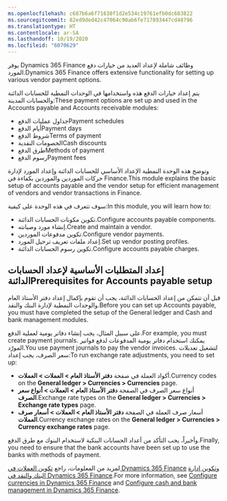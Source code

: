 ```yaml
---
ms.openlocfilehash: c687b6a6f71630f1d2e534c19761efb0dc683822
ms.sourcegitcommit: 82ed9ded42c47064c90ab6fe717893447cd48796
ms.translationtype: HT
ms.contentlocale: ar-SA
ms.lasthandoff: 10/19/2020
ms.locfileid: "6070629"
---
```

<span data-ttu-id="378a9-101">يوفر Dynamics 365 Finance وظائف شاملة لإعداد العديد من خيارات دفع المورد.</span><span class="sxs-lookup"><span data-stu-id="378a9-101">Dynamics 365 Finance offers extensive functionality for setting up various vendor payment options.</span></span>
 
<span data-ttu-id="378a9-102">يتم إعداد خيارات الدفع هذه واستخدامها في الوحدات النمطية للحسابات الدائنة والحسابات المدينة:</span><span class="sxs-lookup"><span data-stu-id="378a9-102">These payment options are set up and used in the Accounts payable and Accounts receivable modules:</span></span>

- <span data-ttu-id="378a9-103">جداول عمليات الدفع</span><span class="sxs-lookup"><span data-stu-id="378a9-103">Payment schedules</span></span>
- <span data-ttu-id="378a9-104">أيام الدفع</span><span class="sxs-lookup"><span data-stu-id="378a9-104">Payment days</span></span>
- <span data-ttu-id="378a9-105">شروط الدفع</span><span class="sxs-lookup"><span data-stu-id="378a9-105">Terms of payment</span></span>
- <span data-ttu-id="378a9-106">الخصومات النقدية</span><span class="sxs-lookup"><span data-stu-id="378a9-106">Cash discounts</span></span>
- <span data-ttu-id="378a9-107">طرق الدفع</span><span class="sxs-lookup"><span data-stu-id="378a9-107">Methods of payment</span></span>
- <span data-ttu-id="378a9-108">رسوم الدفع</span><span class="sxs-lookup"><span data-stu-id="378a9-108">Payment fees</span></span>

<span data-ttu-id="378a9-109">وتوضح هذه الوحدة النمطية الإعداد الأساسي للحسابات الدائنة وإعداد المورد لإدارة حركات الموردين والموردين بكفاءة في Finance.</span><span class="sxs-lookup"><span data-stu-id="378a9-109">This module explains the basic setup of accounts payable and the vendor setup for efficient management of vendors and vendor transactions in Finance.</span></span>

<span data-ttu-id="378a9-110">سوف تتعرف في هذه الوحدة على كيفية:</span><span class="sxs-lookup"><span data-stu-id="378a9-110">In this module, you will learn how to:</span></span>

- <span data-ttu-id="378a9-111">تكوين مكونات الحسابات الدائنة.</span><span class="sxs-lookup"><span data-stu-id="378a9-111">Configure accounts payable components.</span></span>
- <span data-ttu-id="378a9-112">إنشاء مورد وصيانته.</span><span class="sxs-lookup"><span data-stu-id="378a9-112">Create and maintain a vendor.</span></span> 
- <span data-ttu-id="378a9-113">تكوين مدفوعات الموردين.</span><span class="sxs-lookup"><span data-stu-id="378a9-113">Configure vendor payments.</span></span>
- <span data-ttu-id="378a9-114">إعداد ملفات تعريف ترحيل المورد.</span><span class="sxs-lookup"><span data-stu-id="378a9-114">Set up vendor posting profiles.</span></span>
- <span data-ttu-id="378a9-115">تكوين رسوم الحسابات الدائنة.</span><span class="sxs-lookup"><span data-stu-id="378a9-115">Configure accounts payable charges.</span></span>

## <a name="prerequisites-for-accounts-payable-setup"></a><span data-ttu-id="378a9-116">إعداد المتطلبات الأساسية لإعداد الحسابات الدائنة</span><span class="sxs-lookup"><span data-stu-id="378a9-116">Prerequisites for Accounts payable setup</span></span> 

<span data-ttu-id="378a9-117">قبل أن تتمكن من إعداد الحسابات الدائنة، يجب أن تقوم بإكمال إعداد دفتر الأستاذ العام والوحدات النمطية لإدارة البنك والنقد.</span><span class="sxs-lookup"><span data-stu-id="378a9-117">Before you can set up Accounts payable, you must have completed the setup of the General ledger and Cash and bank management modules.</span></span> 

<span data-ttu-id="378a9-118">على سبيل المثال، يجب إنشاء دفاتر يومية لعملية الدفع.</span><span class="sxs-lookup"><span data-stu-id="378a9-118">For example, you must create payment journals.</span></span> <span data-ttu-id="378a9-119">يمكنك استخدام دفاتر يومية المدفوعات لدفع فواتير المورّد.</span><span class="sxs-lookup"><span data-stu-id="378a9-119">You use payment journals to pay the vendor invoices.</span></span> <span data-ttu-id="378a9-120">لتشغيل تعديلات سعر الصرف، يجب إعداد:</span><span class="sxs-lookup"><span data-stu-id="378a9-120">To run exchange rate adjustments, you need to set up:</span></span>

- <span data-ttu-id="378a9-121">أكواد العملة في صفحة **دفتر الأستاذ العام > العملات > العملات**.</span><span class="sxs-lookup"><span data-stu-id="378a9-121">Currency codes on the **General ledger > Currencies > Currencies** page.</span></span>
- <span data-ttu-id="378a9-122">أنواع سعر الصرف في الصفحة **دفتر الأستاذ العام > العملات > أنواع سعر الصرف**.</span><span class="sxs-lookup"><span data-stu-id="378a9-122">Exchange rate types on the **General ledger > Currencies > Exchange rate types** page.</span></span>
- <span data-ttu-id="378a9-123">أسعار صرف العملة في الصفحة **دفتر الأستاذ العام > العملات > أسعار صرف العملات**.</span><span class="sxs-lookup"><span data-stu-id="378a9-123">Currency exchange rates on the **General ledger > Currencies > Currency exchange rates** page.</span></span>

<span data-ttu-id="378a9-124">وأخيراً، يجب التأكد من أعداد الحسابات البنكية لاستخدام البنوك مع طرق الدفع.</span><span class="sxs-lookup"><span data-stu-id="378a9-124">Finally, you need to ensure that the bank accounts have been set up to use the banks with methods of payment.</span></span>

<span data-ttu-id="378a9-125">لمزيد من المعلومات، راجع [تكوين العملات في Dynamics 365 Finance](https://docs.microsoft.com/learn/modules/configure-currencies-dyn365-finance/?azure-portal=true) و[تكوين إدارة البنك والنقد في Dynamics 365 Finance](https://docs.microsoft.com/learn/modules/configure-cash-bank-management-dyn365-finance/?azure-portal=true).</span><span class="sxs-lookup"><span data-stu-id="378a9-125">For more information, see [Configure currencies in Dynamics 365 Finance](https://docs.microsoft.com/learn/modules/configure-currencies-dyn365-finance/?azure-portal=true) and [Configure cash and bank management in Dynamics 365 Finance](https://docs.microsoft.com/learn/modules/configure-cash-bank-management-dyn365-finance/?azure-portal=true).</span></span>
